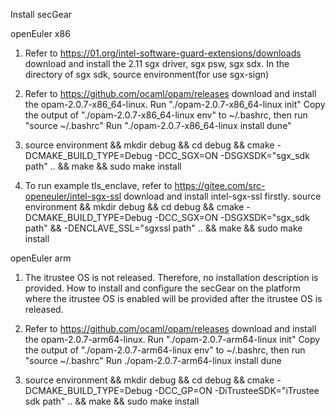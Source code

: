 Install secGear
 
openEuler x86

1. Refer to https://01.org/intel-software-guard-extensions/downloads download and install the 2.11 
   sgx  driver, sgx psw, sgx sdx. In the directory of sgx sdk, source environment(for use sgx-sign)
   
2. Refer to https://github.com/ocaml/opam/releases download and install the  opam-2.0.7-x86_64-linux.
   Run "./opam-2.0.7-x86_64-linux init"
   Copy the output of "./opam-2.0.7-x86_64-linux env" to ~/.bashrc, then run "source ~/.bashrc"
   Run "./opam-2.0.7-x86_64-linux install dune"
   
3. source environment && mkdir debug && cd debug 
   && cmake -DCMAKE_BUILD_TYPE=Debug -DCC_SGX=ON -DSGXSDK="sgx_sdk path" .. &&  make && sudo make install

4. To run example tls_enclave, refer to https://gitee.com/src-openeuler/intel-sgx-ssl 
   download and install intel-sgx-ssl firstly.
   source environment && mkdir debug && cd debug && cmake -DCMAKE_BUILD_TYPE=Debug -DCC_SGX=ON -DSGXSDK="sgx_sdk path"
   && -DENCLAVE_SSL="sgxssl path" .. &&  make && sudo make install
   
openEuler arm

1. The itrustee OS is not released. Therefore, no installation description is provided.
   How to install and configure the secGear on the platform where the itrustee OS is enabled will be provided
   after the itrustee OS is released.

2. Refer to https://github.com/ocaml/opam/releases download and install the  opam-2.0.7-arm64-linux.
   Run "./opam-2.0.7-arm64-linux init"
   Copy the output of "./opam-2.0.7-arm64-linux env" to ~/.bashrc, then run "source ~/.bashrc"
   Run ./opam-2.0.7-arm64-linux install dune

3. source environment && mkdir debug && cd debug
   && cmake -DCMAKE_BUILD_TYPE=Debug -DCC_GP=ON -DiTrusteeSDK="iTrustee sdk path" .. && make && sudo make install


